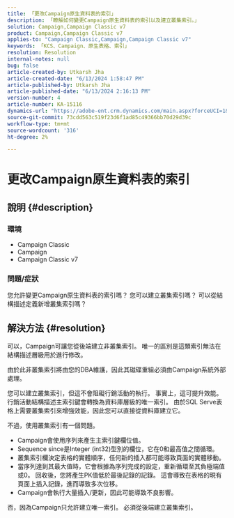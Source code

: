 ```yaml
---
title: 「更改Campaign原生資料表的索引」
description: 「瞭解如何變更Campaign原生資料表的索引以及建立叢集索引。」
solution: Campaign,Campaign Classic v7
product: Campaign,Campaign Classic v7
applies-to: "Campaign Classic,Campaign,Campaign Classic v7"
keywords: 「KCS、Campaign、原生表格、索引」
resolution: Resolution
internal-notes: null
bug: false
article-created-by: Utkarsh Jha
article-created-date: "6/13/2024 1:58:47 PM"
article-published-by: Utkarsh Jha
article-published-date: "6/13/2024 2:16:13 PM"
version-number: 4
article-number: KA-15116
dynamics-url: "https://adobe-ent.crm.dynamics.com/main.aspx?forceUCI=1&pagetype=entityrecord&etn=knowledgearticle&id=320e900d-8d29-ef11-840a-00224808decd"
source-git-commit: 73cdd563c519f23d6f1ad85c49366bb70d29d39c
workflow-type: tm+mt
source-wordcount: '316'
ht-degree: 2%

---
```


# 更改Campaign原生資料表的索引

## 說明 {#description}


### 環境

- Campaign Classic
- Campaign
- Campaign Classic v7


### 問題/症狀

您允許變更Campaign原生資料表的索引嗎？
您可以建立叢集索引嗎？
可以從結構描述定義新增叢集索引嗎？


## 解決方法 {#resolution}


可以，Campaign可讓您從後端建立非叢集索引。 唯一的區別是這類索引無法在結構描述層級用於進行修改。  

由於此非叢集索引將由您的DBA維護，因此其磁碟重組必須由Campaign系統外部處理。

您可以建立叢集索引，但這不會阻礙行銷活動的執行。 事實上，這可提升效能。 行銷活動結構描述主索引鍵會轉換為資料庫層級的唯一索引。 由於SQL Serve表格上需要叢集索引來增強效能，因此您可以直接從資料庫建立它。

不過，使用叢集索引有一個問題。

- Campaign會使用序列來產生主索引鍵欄位值。
- Sequence since是Integer (int32)型別的欄位，它在0和最高值之間循環。
- 叢集索引欄決定表格的實體順序，任何新的插入都可能導致頁面的實體移動。
- 當序列達到其最大值時，它會根據為序列完成的設定，重新循環至其負極端值或0。 回收後，您將產生PK值低於最後記錄的記錄。 這會導致在表格的現有頁面上插入記錄，進而導致多次位移。
- Campaign會執行大量插入/更新，因此可能導致不良影響。


否，因為Campaign只允許建立唯一索引。 必須從後端建立叢集索引。
